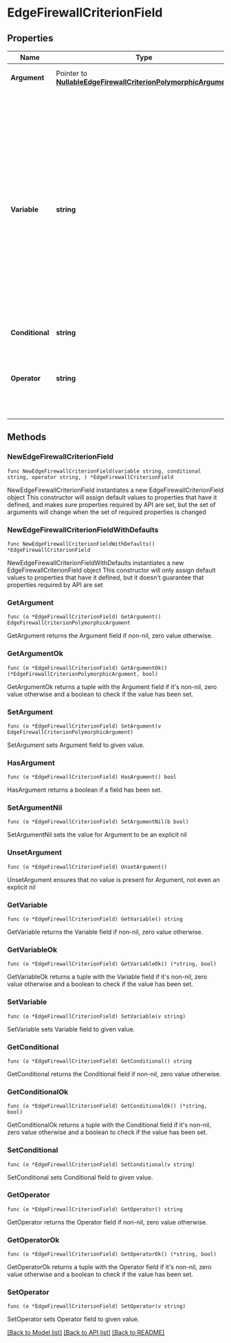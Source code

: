 # EdgeFirewallCriterionField

## Properties

Name | Type | Description | Notes
------------ | ------------- | ------------- | -------------
**Argument** | Pointer to [**NullableEdgeFirewallCriterionPolymorphicArgument**](EdgeFirewallCriterionPolymorphicArgument.md) |  | [optional] [default to ]
**Variable** | **string** | * &#x60;${header_accept}&#x60; - ${header_accept} * &#x60;${header_accept_encoding}&#x60; - ${header_accept_encoding} * &#x60;${header_accept_language}&#x60; - ${header_accept_language} * &#x60;${header_cookie}&#x60; - ${header_cookie} * &#x60;${header_origin}&#x60; - ${header_origin} * &#x60;${header_referer}&#x60; - ${header_referer} * &#x60;${header_user_agent}&#x60; - ${header_user_agent} * &#x60;${host}&#x60; - ${host} * &#x60;${network}&#x60; - ${network} * &#x60;${request_args}&#x60; - ${request_args} * &#x60;${request_method}&#x60; - ${request_method} * &#x60;${request_uri}&#x60; - ${request_uri} * &#x60;${scheme}&#x60; - ${scheme} * &#x60;${ssl_verification_status}&#x60; - ${ssl_verification_status} * &#x60;${client_certificate_validation}&#x60; - ${client_certificate_validation} | 
**Conditional** | **string** | * &#x60;if&#x60; - if * &#x60;or&#x60; - or * &#x60;and&#x60; - and | 
**Operator** | **string** | * &#x60;does_not_exist&#x60; - does_not_exist * &#x60;does_not_match&#x60; - does_not_match * &#x60;does_not_start_with&#x60; - does_not_start_with * &#x60;exists&#x60; - exists * &#x60;is_equal&#x60; - is_equal * &#x60;is_in_list&#x60; - is_in_list * &#x60;is_not_equal&#x60; - is_not_equal * &#x60;is_not_in_list&#x60; - is_not_in_list * &#x60;matches&#x60; - matches * &#x60;starts_with&#x60; - starts_with | 

## Methods

### NewEdgeFirewallCriterionField

`func NewEdgeFirewallCriterionField(variable string, conditional string, operator string, ) *EdgeFirewallCriterionField`

NewEdgeFirewallCriterionField instantiates a new EdgeFirewallCriterionField object
This constructor will assign default values to properties that have it defined,
and makes sure properties required by API are set, but the set of arguments
will change when the set of required properties is changed

### NewEdgeFirewallCriterionFieldWithDefaults

`func NewEdgeFirewallCriterionFieldWithDefaults() *EdgeFirewallCriterionField`

NewEdgeFirewallCriterionFieldWithDefaults instantiates a new EdgeFirewallCriterionField object
This constructor will only assign default values to properties that have it defined,
but it doesn't guarantee that properties required by API are set

### GetArgument

`func (o *EdgeFirewallCriterionField) GetArgument() EdgeFirewallCriterionPolymorphicArgument`

GetArgument returns the Argument field if non-nil, zero value otherwise.

### GetArgumentOk

`func (o *EdgeFirewallCriterionField) GetArgumentOk() (*EdgeFirewallCriterionPolymorphicArgument, bool)`

GetArgumentOk returns a tuple with the Argument field if it's non-nil, zero value otherwise
and a boolean to check if the value has been set.

### SetArgument

`func (o *EdgeFirewallCriterionField) SetArgument(v EdgeFirewallCriterionPolymorphicArgument)`

SetArgument sets Argument field to given value.

### HasArgument

`func (o *EdgeFirewallCriterionField) HasArgument() bool`

HasArgument returns a boolean if a field has been set.

### SetArgumentNil

`func (o *EdgeFirewallCriterionField) SetArgumentNil(b bool)`

 SetArgumentNil sets the value for Argument to be an explicit nil

### UnsetArgument
`func (o *EdgeFirewallCriterionField) UnsetArgument()`

UnsetArgument ensures that no value is present for Argument, not even an explicit nil
### GetVariable

`func (o *EdgeFirewallCriterionField) GetVariable() string`

GetVariable returns the Variable field if non-nil, zero value otherwise.

### GetVariableOk

`func (o *EdgeFirewallCriterionField) GetVariableOk() (*string, bool)`

GetVariableOk returns a tuple with the Variable field if it's non-nil, zero value otherwise
and a boolean to check if the value has been set.

### SetVariable

`func (o *EdgeFirewallCriterionField) SetVariable(v string)`

SetVariable sets Variable field to given value.


### GetConditional

`func (o *EdgeFirewallCriterionField) GetConditional() string`

GetConditional returns the Conditional field if non-nil, zero value otherwise.

### GetConditionalOk

`func (o *EdgeFirewallCriterionField) GetConditionalOk() (*string, bool)`

GetConditionalOk returns a tuple with the Conditional field if it's non-nil, zero value otherwise
and a boolean to check if the value has been set.

### SetConditional

`func (o *EdgeFirewallCriterionField) SetConditional(v string)`

SetConditional sets Conditional field to given value.


### GetOperator

`func (o *EdgeFirewallCriterionField) GetOperator() string`

GetOperator returns the Operator field if non-nil, zero value otherwise.

### GetOperatorOk

`func (o *EdgeFirewallCriterionField) GetOperatorOk() (*string, bool)`

GetOperatorOk returns a tuple with the Operator field if it's non-nil, zero value otherwise
and a boolean to check if the value has been set.

### SetOperator

`func (o *EdgeFirewallCriterionField) SetOperator(v string)`

SetOperator sets Operator field to given value.



[[Back to Model list]](../README.md#documentation-for-models) [[Back to API list]](../README.md#documentation-for-api-endpoints) [[Back to README]](../README.md)


